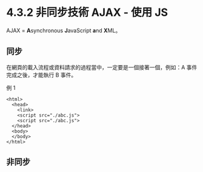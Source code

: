 # 4.3.2 非同步技術 AJAX - 使用 JS

AJAX = **A**synchronous **J**avaScript **a**nd **X**ML。

## 同步

在網頁的載入流程或資料請求的過程當中，一定要是一個接著一個，例如：A 事件完成之後，才能執行 B 事件。

例 1

```
<html>
  <head>
    <link>
    <script src="./abc.js">
    <script src="./abc.js">
  </head>
  <body>
  </body>
</html>
```

## 非同步



